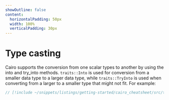 ```yaml
---
showOutline: false
content:
  horizontalPadding: 50px
  width: 100%
  verticalPadding: 30px
---
```


# Type casting

Cairo supports the conversion from one scalar types to another by using the into and try_into methods.
`traits::Into` is used for conversion from a smaller data type to a larger data type, while `traits::TryInto` is used when converting from a larger to a smaller type that might not fit.
For example:

```rust
// [!include ~/snippets/listings/getting-started/cairo_cheatsheet/src/type_casting_example.cairo:sheet]
```
